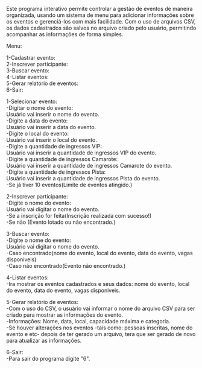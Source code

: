 Este programa interativo permite controlar a gestão de eventos de maneira organizada, usando um sistema de menu para adicionar informações sobre os eventos e gerenciá-los com mais facilidade. Com o uso de arquivos CSV, os dados cadastrados são salvos no arquivo criado pelo usuário, permitindo acompanhar as informações de forma simples.  

Menu:  

  1-Cadastrar evento:  
  2-Inscrever participante:  
  3-Buscar evento:  
  4-Listar eventos:  
  5-Gerar relatório de eventos:  
  6-Sair:  


1-Selecionar evento:  
	  -Digitar o nome do evento:  
		Usuário vai inserir o nome do evento.  
	  -Digite a data do evento:  
		Usuário vai inserir a data do evento.  
	  -Digite o local do evento:  
		Usuário vai inserir o local do evento.  
	  -Digite a quantidade de ingressos VIP:  
		Usuário vai inserir a quantidade de ingressos VIP do evento.  
    -Digite a quantidade de ingressos Camarote:  
		Usuário vai inserir a quantidade de ingressos Camarote do evento.  
    -Digite a quantidade de ingressos Pista:  
		Usuário vai inserir a quantidade de ingressos Pista do evento.   
    -Se já tiver 10 eventos(Limite de eventos atingido.)  


2-Inscrever participante:  
	  -Digite o nome do evento:  
		Usuário vai digitar o nome do evento.  
	  -Se a inscrição for feita(Inscrição realizada com sucesso!)  
	  -Se não (Evento lotado ou não encontrado.)  
	

3-Buscar evento:  
	  -Digite o nome do evento:  
		Usuário vai digitar o nome do evento.  
    -Caso encontrado(nome do evento, local do evento, data do evento, vagas disponiveis)  
	  -Caso não encontrado(Evento não encontrado.)  


4-Listar eventos:  
 	  -Ira mostrar os eventos cadastrados e seus dados: nome do evento, local do evento, data do evento, vagas disponiveis.
    

5-Gerar relatório de eventos:  
	  -Com o uso do CSV, o usuário vai informar o nome do arquivo CSV para ser criado para mostrar as informações do evento.  
	  -Informações: Nome, data, local, capacidade máxima e categoria.  
    -Se houver alterações nos eventos -tais como: pessoas inscritas, nome do evento e etc- depois de ter gerado um arquivo, tera que ser gerado de novo para atualizar as informações.  

		
6-Sair:  
	  -Para sair do programa digite "6".  
